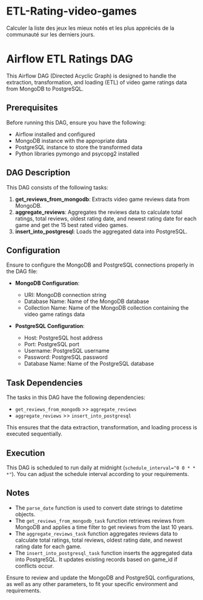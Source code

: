 # ETL-Rating-video-games
Calculer la liste des jeux les mieux notés et les plus appréciés de la communauté sur les derniers jours.

# Airflow ETL Ratings DAG

This Airflow DAG (Directed Acyclic Graph) is designed to handle the extraction, transformation, and loading (ETL) of video game ratings data from MongoDB to PostgreSQL.

## Prerequisites

Before running this DAG, ensure you have the following:

- Airflow installed and configured
- MongoDB instance with the appropriate data
- PostgreSQL instance to store the transformed data
- Python libraries pymongo and psycopg2 installed

## DAG Description

This DAG consists of the following tasks:

1. **get_reviews_from_mongodb**: Extracts video game reviews data from MongoDB.
2. **aggregate_reviews**: Aggregates the reviews data to calculate total ratings, total reviews, oldest rating date, and newest rating date for each game and get the 15 best rated video games.
3. **insert_into_postgresql**: Loads the aggregated data into PostgreSQL.

## Configuration

Ensure to configure the MongoDB and PostgreSQL connections properly in the DAG file:

- **MongoDB Configuration**:
  - URI: MongoDB connection string
  - Database Name: Name of the MongoDB database
  - Collection Name: Name of the MongoDB collection containing the video game ratings data

- **PostgreSQL Configuration**:
  - Host: PostgreSQL host address
  - Port: PostgreSQL port
  - Username: PostgreSQL username
  - Password: PostgreSQL password
  - Database Name: Name of the PostgreSQL database

## Task Dependencies

The tasks in this DAG have the following dependencies:

- `get_reviews_from_mongodb` >> `aggregate_reviews`
- `aggregate_reviews` >> `insert_into_postgresql`

This ensures that the data extraction, transformation, and loading process is executed sequentially.

## Execution

This DAG is scheduled to run daily at midnight (`schedule_interval="0 0 * * *"`). You can adjust the schedule interval according to your requirements.

## Notes

- The `parse_date` function is used to convert date strings to datetime objects.
- The `get_reviews_from_mongodb_task` function retrieves reviews from MongoDB and applies a time filter to get reviews from the last 10 years.
- The `aggregate_reviews_task` function aggregates reviews data to calculate total ratings, total reviews, oldest rating date, and newest rating date for each game.
- The `insert_into_postgresql_task` function inserts the aggregated data into PostgreSQL. It updates existing records based on game_id if conflicts occur.

Ensure to review and update the MongoDB and PostgreSQL configurations, as well as any other parameters, to fit your specific environment and requirements.

